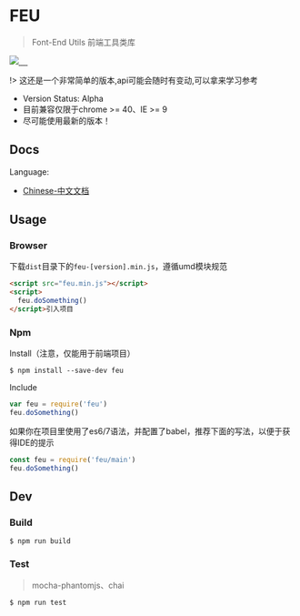 # FEU

> Font-End Utils 前端工具类库

<p>
<a href="https://github.com/loveonelong/feu">
<img src="https://travis-ci.org/loveonelong/feu.svg?branch=master">
</a>
<a href="https://www.npmjs.com/package/feu">
<img src="https://img.shields.io/npm/l/feu.svg?style=flat-square" alt>
</a>
<a href="https://www.npmjs.com/package/feu">
<img src="https://img.shields.io/npm/v/feu.svg?style=flat-square" alt>
</a>
<a href="https://www.npmjs.com/package/feu">
<img src="https://img.shields.io/npm/dm/feu.svg?style=flat-square" alt>
</a>
<a href="https://www.npmjs.com/package/feu">
<img src="https://img.shields.io/npm/dt/feu.svg?style=flat-square" alt>
</a>
</p>

!> 这还是一个非常简单的版本,api可能会随时有变动,可以拿来学习参考

- Version Status: Alpha
- 目前兼容仅限于chrome >= 40、IE >= 9
- 尽可能使用最新的版本！

## Docs

Language:

  - [Chinese-中文文档](https://loveonelong.github.io/feu)

## Usage

### Browser

下载`dist`目录下的`feu-[version].min.js`，遵循umd模块规范
```html
<script src="feu.min.js"></script>
<script>
  feu.doSomething()
</script>引入项目
```

### Npm

Install（注意，仅能用于前端项目）

```shell
$ npm install --save-dev feu
```

Include

```javascript
var feu = require('feu')
feu.doSomething()
```

如果你在项目里使用了es6/7语法，并配置了babel，推荐下面的写法，以便于获得IDE的提示

```javascript
const feu = require('feu/main')
feu.doSomething()
```

## Dev

### Build

```shell
$ npm run build
```

### Test

> mocha-phantomjs、chai

```shell
$ npm run test
```
